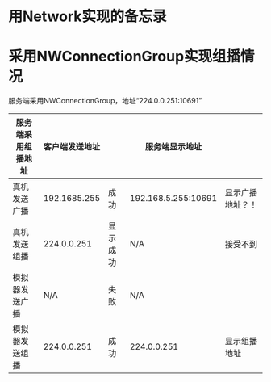 # 用Network实现的备忘录

# 采用NWConnectionGroup实现组播情况

服务端采用NWConnectionGroup，地址“224.0.0.251:10691”

| 服务端采用组播地址 | 客户端发送地址 |  | 服务端显示地址 |  |
| --- | --- | --- | --- | --- |
| 真机发送广播 | 192.1685.255 | 成功 | 192.168.5.255:10691 | 显示广播地址？！ |
| 真机发送组播 | 224.0.0.251 | 显示成功 | N/A | 接受不到 |
| 模拟器发送广播 | N/A | 失败 | N/A |  |
| 模拟器发送组播 | 224.0.0.251 | 成功 | 224.0.0.251 | 显示组播地址 |